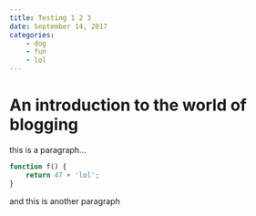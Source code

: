 ```yaml
---
title: Testing 1 2 3
date: September 14, 2017
categories:
    - dog
    - fun
    - lol
---
```


# An introduction to the world of blogging

this is a paragraph...

```js
function f() {
    return 47 + 'lol';
}
```

and this is another paragraph